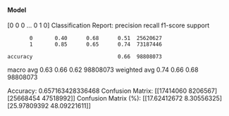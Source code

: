 #### Model
[0 0 0 ... 0 1 0]
Classification Report:
              precision    recall  f1-score   support

           0       0.40      0.68      0.51  25620627
           1       0.85      0.65      0.74  73187446

    accuracy                           0.66  98808073
   macro avg       0.63      0.66      0.62  98808073
weighted avg       0.74      0.66      0.68  98808073

Accuracy: 0.657163428336468
Confusion Matrix:
[[17414060  8206567]
 [25668454 47518992]]
Confusion Matrix (%):
[[17.62412672  8.30556325]
 [25.97809392 48.09221611]]
